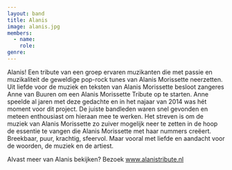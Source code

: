 ```yaml
---
layout: band
title: Alanis
image: alanis.jpg
members:
  - name: 
    role: 
genre:
---
```


Alanis! Een tribute van een groep ervaren muzikanten die met passie en muzikaliteit de geweldige pop-rock tunes van Alanis Morissette neerzetten. Uit liefde voor de muziek en teksten van Alanis Morissette besloot zangeres Anne van Buuren om een Alanis Morissette Tribute op te starten. Anne speelde al jaren met deze gedachte en in het najaar van 2014 was hét moment voor dit project. De juiste bandleden waren snel gevonden en meteen enthousiast om hieraan mee te werken. Het streven is om de muziek van Alanis Morissette zo zuiver mogelijk neer te zetten in de hoop de essentie te vangen die Alanis Morissette met haar nummers creëert. Breekbaar, puur, krachtig, sfeervol. Maar vooral met liefde en aandacht voor de woorden, de muziek en de artiest. 

Alvast meer van Alanis bekijken? Bezoek www.alanistribute.nl
